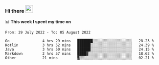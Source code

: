 ### Hi there <a href="https://www.gautamkrishnar.com/"><img src="https://media.giphy.com/media/hvRJCLFzcasrR4ia7z/giphy.gif" width="25px"></a>

📊 **This week I spent my time on**

<!--START_SECTION:waka-->

```text
From: 29 July 2022 - To: 05 August 2022

Go               4 hrs 29 mins   ███████░░░░░░░░░░░░░░░░░░   28.23 %
Kotlin           3 hrs 52 mins   ██████░░░░░░░░░░░░░░░░░░░   24.39 %
Java             3 hrs 50 mins   ██████░░░░░░░░░░░░░░░░░░░   24.15 %
Markdown         2 hrs 57 mins   ████▓░░░░░░░░░░░░░░░░░░░░   18.62 %
Other            21 mins         ▓░░░░░░░░░░░░░░░░░░░░░░░░   02.21 %
```

<!--END_SECTION:waka-->
